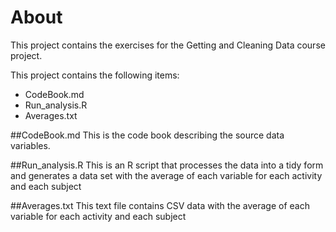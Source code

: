 # About
This project contains the exercises for the Getting and Cleaning Data course project.

This project contains the following items:
-	CodeBook.md
-	Run_analysis.R
-	Averages.txt
	
##CodeBook.md
This is the code book describing the source data variables.

##Run_analysis.R
This is an R script that processes the data into a tidy form and generates a data set with the average of each variable for each activity and each subject

##Averages.txt
This text file contains CSV data with the average of each variable for each activity and each subject
